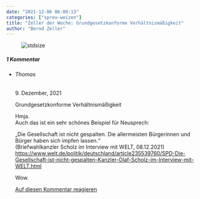 ```yaml
---
date: "2021-12-06 06:00:13"
categories: ["spreu-weizen"]
title: "Zeller der Woche: Grundgesetzkonforme Verhältnismäßigkeit"
author: "Bernd Zeller"
---
```



<figure>
<img src="https://www.publicomag.com/wp-content/uploads/2021/12/Grundgesetzkonforme-Verhältnismässigkeit-1320x937.jpg" alt=stdsize>
</figure>


<!--more-->
<h5 class="comments-h">
1 Kommentar </h5>
<ul class="commentlist">
<li class="comment even thread-even depth-1 clearfix" id="li-comment-117405">
<h6 class="author">Thomas</h6> <span class="date">9. Dezember, 2021</span>



Grundgesetzkonforme Verhältnismäßigkeit

Hmja.<br>
Auch das ist ein sehr schönes Beispiel für Neusprech:

„Die Gesellschaft ist nicht gespalten. Die allermeisten Bürgerinnen und Bürger haben sich impfen lassen.“<br>
(Briefwahlkanzler Scholz im Interview mit WELT, 08.12.2021)<br>
<a href="https://www.welt.de/politik/deutschland/article235539760/SPD-Die-Gesellschaft-ist-nicht-gespalten-Kanzler-Olaf-Scholz-im-Interview-mit-WELT.html" rel="nofollow ugc">https://www.welt.de/politik/deutschland/article235539760/SPD-Die-Gesellschaft-ist-nicht-gespalten-Kanzler-Olaf-Scholz-im-Interview-mit-WELT.html</a>

Wow.

<a rel="nofollow" class="comment-reply-link" href="#comment-117405" data-commentid="117405" data-postid="14592" data-belowelement="comment-117405" data-respondelement="respond" data-replyto="Antworte auf Thomas" aria-label="Antworte auf Thomas">Auf diesen Kommentar reagieren</a> 


</li>
</ul>
